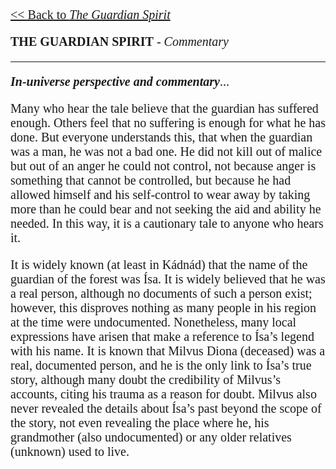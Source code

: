 <style>
    * {font-family: "Times New Roman"}
    p, ol, ul, td {font-size: 20px}
</style>

[<< Back to _The Guardian Spirit_](https://pranigopu.github.io/art/literature/guardian-spirit.html)

**THE GUARDIAN SPIRIT** - _Commentary_

---

**_In-universe perspective and commentary_**...

Many who hear the tale believe that the guardian has suffered enough. Others feel that no suffering is enough for what he has done. But everyone understands this, that when the guardian was a man, he was not a bad one. He did not kill out of malice but out of an anger he could not control, not because anger is something that cannot be controlled, but because he had allowed himself and his self-control to wear away by taking more than he could bear and not seeking the aid and ability he needed. In this way, it is a cautionary tale to anyone who hears it.

It is widely known (at least in Kádnád) that the name of the guardian of the forest was Ísa. It is widely believed that he was a real person, although no documents of such a person exist; however, this disproves nothing as many people in his region at the time were undocumented. Nonetheless, many local expressions have arisen that make a reference to Ísa’s legend with his name. It is known that Milvus Diona (deceased) was a real, documented person, and he is the only link to Ísa’s true story, although many doubt the credibility of Milvus’s accounts, citing his trauma as a reason for doubt. Milvus also never revealed the details about Ísa’s past beyond the scope of the story, not even revealing the place where he, his grandmother (also undocumented) or any older relatives (unknown) used to live.